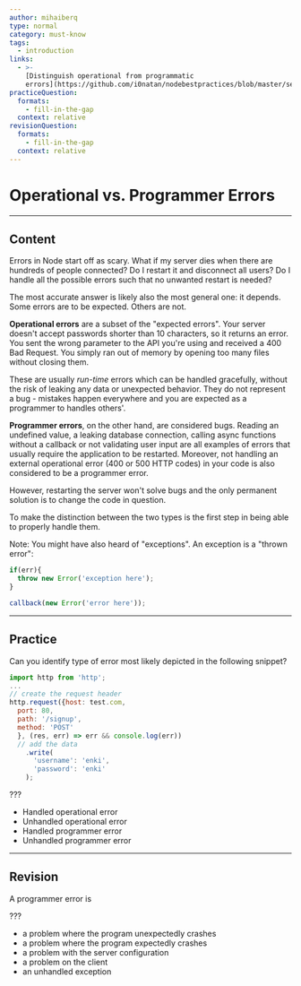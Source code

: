 ```yaml
---
author: mihaiberq
type: normal
category: must-know
tags:
  - introduction
links:
  - >-
    [Distinguish operational from programmatic
    errors](https://github.com/i0natan/nodebestpractices/blob/master/sections/errorhandling/operationalvsprogrammererror.md){website}
practiceQuestion:
  formats:
    - fill-in-the-gap
  context: relative
revisionQuestion:
  formats:
    - fill-in-the-gap
  context: relative
---
```


# Operational vs. Programmer Errors


---

## Content

Errors in Node start off as scary. What if my server dies when there are hundreds of people connected? Do I restart it and disconnect all users? Do I handle all the possible errors such that no unwanted restart is needed?

The most accurate answer is likely also the most general one: it depends. Some errors are to be expected. Others are not.

**Operational errors** are a subset of the "expected errors". Your server doesn't accept passwords shorter than 10 characters, so it returns an error. You sent the wrong parameter to the API you're using and received a 400 Bad Request. You simply ran out of memory by opening too many files without closing them.

These are usually *run-time* errors which can be handled gracefully, without the risk of leaking any data or unexpected behavior. They do not represent a bug - mistakes happen everywhere and you are expected as a programmer to handles others'.

**Programmer errors**, on the other hand, are considered bugs. Reading an undefined value, a leaking database connection, calling async functions without a callback or not validating user input are all examples of errors that usually require the application to be restarted. Moreover, not handling an external operational error (400 or 500 HTTP codes) in your code is also  considered to be a programmer error.

However, restarting the server won't solve bugs and the only permanent solution is to change the code in question.

To make the distinction between the two types is the first step in being able to properly handle them.

Note: You might have also heard of "exceptions". An exception is a "thrown error":

```javascript
if(err){
  throw new Error('exception here');  
}

callback(new Error('error here'));
```


---

## Practice

Can you identify type of error most likely depicted in the following snippet?

```javascript
import http from 'http';
...
// create the request header
http.request({host: test.com,
  port: 80,
  path: '/signup',
  method: 'POST'
  }, (res, err) => err && console.log(err))
  // add the data
    .write(
      'username': 'enki',
      'password': 'enki'
    );
```

???

- Handled operational error
- Unhandled operational error
- Handled programmer error
- Unhandled programmer error


---

## Revision

A programmer error is

???

- a problem where the program unexpectedly crashes
- a problem where the program expectedly crashes
- a problem with the server configuration
- a problem on the client
- an unhandled exception
